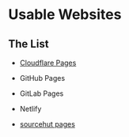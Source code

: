 # Usable Websites

## The List

- [Cloudflare Pages](https://pages.cloudflare.com/)

- GitHub Pages

- GitLab Pages

- Netlify

- [sourcehut pages](https://srht.site/)
